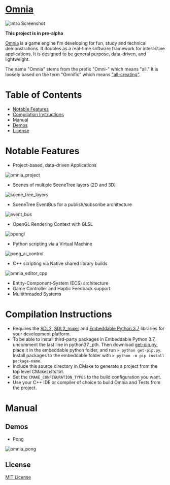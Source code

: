 # [Omnia](https://github.com/Jean-LouisH/Omnia)

![Intro Screenshot](debug.png)

**This project is in pre-alpha**

[Omnia](https://github.com/Jean-LouisH/Omnia) is a game engine I'm developing for fun, study and technical demonstrations. It doubles as a real-time software framework for interactive applications. It is designed to be general purpose, data-driven, and lightweight.

The name "Omnia" stems from the prefix "Omni-" which means "all." It is loosely based on the term "Omnific" which means ["all-creating"](https://www.merriam-webster.com/dictionary/omnific).

# Table of Contents

* [Notable Features](#notable-features)
* [Compilation Instructions](#compilation-instructions)
* [Manual](#manual)
* [Demos](#demos)
* [License](#license)

# Notable Features

- Project-based, data-driven Applications

![omnia_project](omnia_project.png)

- Scenes of multiple SceneTree layers (2D and 3D)

![scene_tree_layers](scene_tree_layers.gif)

- SceneTree EventBus for a publish/subscribe architecture

![event_bus](event_bus.gif)

- OpenGL Rendering Context with GLSL

![opengl](suzanne.gif)

- Python scripting via a Virtual Machine

![pong_ai_control](pong_ai_control_python.png)

- C++ scripting via Native shared library builds

![omnia_editor_cpp](omnia_editor_cpp.png)

- Entity-Component-System (ECS) architecture
- Game Controller and Haptic Feedback support
- Multithreaded Systems

# Compilation Instructions

* Requires the [SDL2](https://www.libsdl.org/), [SDL2_mixer](https://www.libsdl.org/projects/SDL_mixer/) and [Embeddable Python 3.7](https://www.python.org/downloads/release/python-370/) libraries for your development platform.
* To be able to install third-party packages in Embeddable Python 3.7, uncomment the last line in python37._pth. Then download [get-pip.py](https://bootstrap.pypa.io/get-pip.py), place it in the embeddable python folder, and run `> python get-pip.py`. Install packages to the embeddable folder with `> python -m pip install package-name`.
* Include this source directory in CMake to generate a project from the top level CMakeLists.txt. 
* Set the `CMAKE_CONFIGURATION_TYPES` to the build configuration you want. 
* Use your C++ IDE or compiler of choice to build Omnia and Tests from the project.

# Manual



## Demos

- Pong

![omnia_pong](omnia_pong.gif)

## License

[MIT License](LICENSE)
